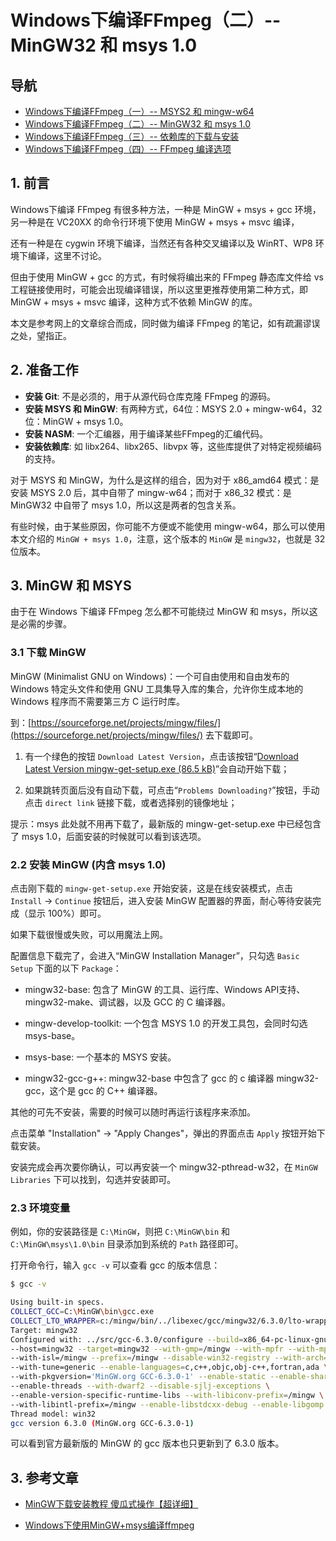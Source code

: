 # Windows下编译FFmpeg（二）-- MinGW32 和 msys 1.0

## 导航

- [Windows下编译FFmpeg（一）-- MSYS2 和 mingw-w64](./Windows下编译FFmpeg（一）--MSYS2和mingw-w64.md)
- [Windows下编译FFmpeg（二）-- MinGW32 和 msys 1.0](./Windows下编译FFmpeg（二）--MinGW32和msys-1.0.md)
- [Windows下编译FFmpeg（三）-- 依赖库的下载与安装](./Windows下编译FFmpeg（三）--依赖库的下载与安装.md)
- [Windows下编译FFmpeg（四）-- FFmpeg 编译选项](./Windows下编译FFmpeg（四）--FFmpeg编译选项.md)

## 1. 前言

Windows下编译 FFmpeg 有很多种方法，一种是 MinGW + msys + gcc 环境，另一种是在 VC20XX 的命令行环境下使用 MinGW + msys + msvc 编译，

还有一种是在 cygwin 环境下编译，当然还有各种交叉编译以及 WinRT、WP8 环境下编译，这里不讨论。

但由于使用 MinGW + gcc 的方式，有时候将编出来的 FFmpeg 静态库文件给 vs 工程链接使用时，可能会出现编译错误，所以这里更推荐使用第二种方式，即 MinGW + msys + msvc 编译，这种方式不依赖 MinGW 的库。

本文是参考网上的文章综合而成，同时做为编译 FFmpeg 的笔记，如有疏漏谬误之处，望指正。

## 2. 准备工作

- **安装 Git**: 不是必须的，用于从源代码仓库克隆 FFmpeg 的源码。
- **安装 MSYS 和 MinGW**: 有两种方式，64位：MSYS 2.0 + mingw-w64，32位：MinGW + msys 1.0。
- **安装 NASM**: 一个汇编器，用于编译某些FFmpeg的汇编代码。
- **安装依赖库**: 如 libx264、libx265、libvpx 等，这些库提供了对特定视频编码的支持。

对于 MSYS 和 MinGW，为什么是这样的组合，因为对于 x86_amd64 模式：是安装 MSYS 2.0 后，其中自带了 mingw-w64；而对于 x86_32 模式：是 MinGW32 中自带了 msys 1.0，所以这是两者的包含关系。

有些时候，由于某些原因，你可能不方便或不能使用 mingw-w64，那么可以使用本文介绍的 `MinGW + msys 1.0`，注意，这个版本的 `MinGW` 是 `mingw32`，也就是 32 位版本。

## 3. MinGW 和 MSYS

由于在 Windows 下编译 FFmpeg 怎么都不可能绕过 MinGW 和 msys，所以这是必需的步骤。

### 3.1 下载 MinGW

MinGW (Minimalist GNU on Windows)：一个可自由使用和自由发布的 Windows 特定头文件和使用 GNU 工具集导入库的集合，允许你生成本地的 Windows 程序而不需要第三方 C 运行时库。

到：[https://sourceforge.net/projects/mingw/files/](https://sourceforge.net/projects/mingw/files/) 去下载即可。

1. 有一个绿色的按钮 `Download Latest Version`，点击该按钮“[Download Latest Version mingw-get-setup.exe (86.5 kB)](https://sourceforge.net/projects/mingw/files/latest/download)”会自动开始下载；

2. 如果跳转页面后没有自动下载，可点击“`Problems Downloading?`”按钮，手动点击 `direct link` 链接下载，或者选择别的镜像地址；

提示：msys 此处就不用再下载了，最新版的 mingw-get-setup.exe 中已经包含了 msys 1.0，后面安装的时候就可以看到该选项。

### 2.2 安装 MinGW (内含 msys 1.0)

点击刚下载的 `mingw-get-setup.exe` 开始安装，这是在线安装模式，点击 `Install` -> `Continue` 按钮后，进入安装 MinGW 配置器的界面，耐心等待安装完成（显示 100%）即可。

如果下载很慢或失败，可以用魔法上网。

配置信息下载完了，会进入“MinGW Installation Manager”，只勾选 `Basic Setup` 下面的以下 `Package`：

- mingw32-base: 包含了 MinGW 的工具、运行库、Windows API支持、mingw32-make、调试器，以及 GCC 的 C 编译器。

- mingw-develop-toolkit: 一个包含 MSYS 1.0 的开发工具包，会同时勾选 msys-base。

- msys-base: 一个基本的 MSYS 安装。

- mingw32-gcc-g++: mingw32-base 中包含了 gcc 的 c 编译器 mingw32-gcc，这个是 gcc 的 C++ 编译器。

其他的可先不安装，需要的时候可以随时再运行该程序来添加。

点击菜单 "Installation" -> "Apply Changes"，弹出的界面点击 `Apply` 按钮开始下载安装。

安装完成会再次要你确认，可以再安装一个 mingw32-pthread-w32，在 `MinGW Libraries` 下可以找到，勾选并安装即可。

### 2.3 环境变量

例如，你的安装路径是 `C:\MinGW`，则把 `C:\MinGW\bin` 和 `C:\MinGW\msys\1.0\bin` 目录添加到系统的 `Path` 路径即可。

打开命令行，输入 `gcc -v` 可以查看 gcc 的版本信息：

```bash
$ gcc -v

Using built-in specs.
COLLECT_GCC=C:\MinGW\bin\gcc.exe
COLLECT_LTO_WRAPPER=c:/mingw/bin/../libexec/gcc/mingw32/6.3.0/lto-wrapper.exe
Target: mingw32
Configured with: ../src/gcc-6.3.0/configure --build=x86_64-pc-linux-gnu \
--host=mingw32 --target=mingw32 --with-gmp=/mingw --with-mpfr --with-mpc=/mingw \
--with-isl=/mingw --prefix=/mingw --disable-win32-registry --with-arch=i586 \
--with-tune=generic --enable-languages=c,c++,objc,obj-c++,fortran,ada \
--with-pkgversion='MinGW.org GCC-6.3.0-1' --enable-static --enable-shared \
--enable-threads --with-dwarf2 --disable-sjlj-exceptions \
--enable-version-specific-runtime-libs --with-libiconv-prefix=/mingw \
--with-libintl-prefix=/mingw --enable-libstdcxx-debug --enable-libgomp --disable-libvtv --enable-nls
Thread model: win32
gcc version 6.3.0 (MinGW.org GCC-6.3.0-1)
```

可以看到官方最新版的 MinGW 的 gcc 版本也只更新到了 6.3.0 版本。

## 3. 参考文章

- [MinGW下载安装教程 傻瓜式操作【超详细】](https://blog.csdn.net/qq_38196449/article/details/136125995)

- [Windows下使用MinGW+msys编译ffmpeg](https://www.cnblogs.com/shines77/p/3500337.html)
